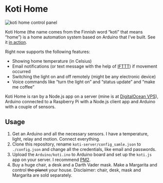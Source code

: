 Koti Home
========

![koti home control panel](screenshot.png)

Koti Home (the name comes from the Finnish word “koti” that means “home”) is a home automation system based on Arduino that I’ve built. See it [in action](http://youtu.be/p0GO6ct6n94).

Right now supports the following features:

* Showing home temperature (in Celsius)
* Email notifications (or text message with the help of [IFTTT](https://ifttt.com)) if movement occurred
* Switching the light on and off remotely (might be any electronic device)
* Voice commands like “turn the light on” and “status update” and “make me coffee”

Koti Home is ran by a Node.js app on a server (mine is at [DigitalOcean VPS](https://www.digitalocean.com/?refcode=054bb617bf5e)), Arduino connected to a Raspberry Pi with a Node.js client app and Arduino with a couple of sensors.  

## Usage

1. Get an Arduino and all the necessary sensors. I have a temperature, light, relay and motion. Connect everything.
2. Clone this repository, rename ```koti-server/config_samle.json``` to ```./config.json``` and change all the credentials, like email and passwords.
3. Upload the ```Arduino/koti.ino``` to Arduino board and set up the ```koti.js``` app on your server. I recommend [PM2](https://github.com/Unitech/pm2).
4. Buy a huge chair, a desk and a Darth Vader mask. Make a Margarita and control ~~the planet~~ your house.
Disclaimer: chair, desk, mask and Margarita are sold separately.
